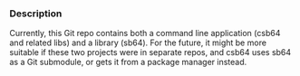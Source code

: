 ### Description
Currently, this Git repo contains both a command line application (csb64 and related libs) and a library (sb64). For the future, it might be more suitable if these two projects were in separate repos, and csb64 uses sb64 as a Git submodule, or gets it from a package manager instead.